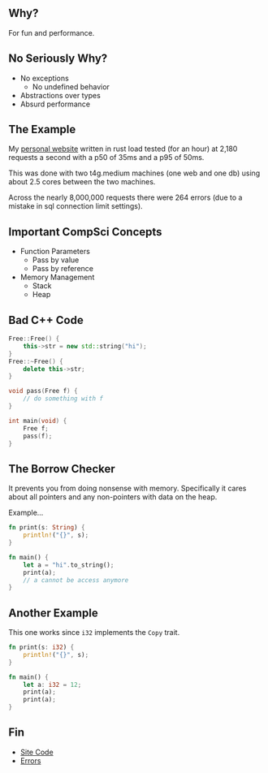 ## Why?

For fun and performance.

## No Seriously Why?

- No exceptions
  - No undefined behavior
- Abstractions over types
- Absurd performance

## The Example

My [personal website](https://whynot.sh/) written in rust load tested (for an hour) at 2,180 requests a second with a
p50 of 35ms and a p95 of 50ms.

This was done with two t4g.medium machines (one web and one db) using about 2.5 cores between the two machines.

Across the nearly 8,000,000 requests there were 264 errors (due to a mistake in sql connection limit settings).

## Important CompSci Concepts

- Function Parameters
  - Pass by value
  - Pass by reference
- Memory Management
  - Stack
  - Heap

## Bad C++ Code

```cpp
Free::Free() {
    this->str = new std::string("hi");
}
Free::~Free() {
    delete this->str;
}

void pass(Free f) {
    // do something with f
}

int main(void) {
    Free f;
    pass(f);
}
```

## The Borrow Checker

It prevents you from doing nonsense with memory. Specifically it cares about all pointers and any non-pointers with data
on the heap.

Example...

```rust
fn print(s: String) {
    println!("{}", s);
}

fn main() {
    let a = "hi".to_string();
    print(a);
    // a cannot be access anymore
}
```

## Another Example

This one works since `i32` implements the `Copy` trait.

```rust
fn print(s: i32) {
    println!("{}", s);
}

fn main() {
    let a: i32 = 12;
    print(a);
    print(a);
}
```

## Fin

- [Site Code](https://github.com/whynotavailable/blag)
- [Errors](https://github.com/whynotavailable/whynot-errors)
